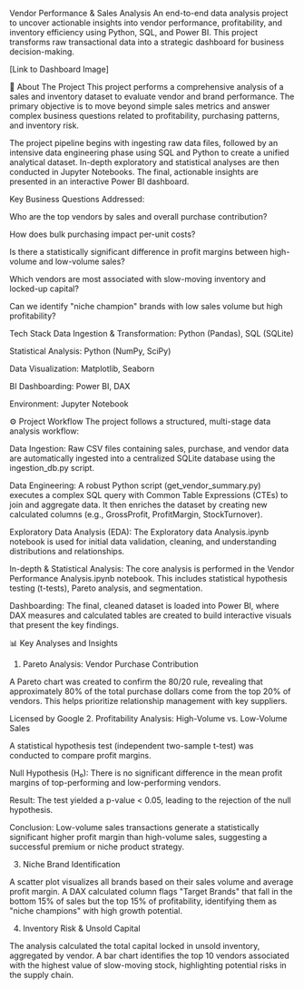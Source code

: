 Vendor Performance & Sales Analysis
An end-to-end data analysis project to uncover actionable insights into vendor performance, profitability, and inventory efficiency using Python, SQL, and Power BI. This project transforms raw transactional data into a strategic dashboard for business decision-making.

[Link to Dashboard Image]

📝 About The Project
This project performs a comprehensive analysis of a sales and inventory dataset to evaluate vendor and brand performance. The primary objective is to move beyond simple sales metrics and answer complex business questions related to profitability, purchasing patterns, and inventory risk.

The project pipeline begins with ingesting raw data files, followed by an intensive data engineering phase using SQL and Python to create a unified analytical dataset. In-depth exploratory and statistical analyses are then conducted in Jupyter Notebooks. The final, actionable insights are presented in an interactive Power BI dashboard.

 Key Business Questions Addressed:

Who are the top vendors by sales and overall purchase contribution?

How does bulk purchasing impact per-unit costs?

Is there a statistically significant difference in profit margins between high-volume and low-volume sales?

Which vendors are most associated with slow-moving inventory and locked-up capital?

Can we identify "niche champion" brands with low sales volume but high profitability?

 Tech Stack
Data Ingestion & Transformation: Python (Pandas), SQL (SQLite)

Statistical Analysis: Python (NumPy, SciPy)

Data Visualization: Matplotlib, Seaborn

BI Dashboarding: Power BI, DAX

Environment: Jupyter Notebook

⚙️ Project Workflow
The project follows a structured, multi-stage data analysis workflow:

Data Ingestion: Raw CSV files containing sales, purchase, and vendor data are automatically ingested into a centralized SQLite database using the ingestion_db.py script.

Data Engineering: A robust Python script (get_vendor_summary.py) executes a complex SQL query with Common Table Expressions (CTEs) to join and aggregate data. It then enriches the dataset by creating new calculated columns (e.g., GrossProfit, ProfitMargin, StockTurnover).

Exploratory Data Analysis (EDA): The Exploratory data Analysis.ipynb notebook is used for initial data validation, cleaning, and understanding distributions and relationships.

In-depth & Statistical Analysis: The core analysis is performed in the Vendor Performance Analysis.ipynb notebook. This includes statistical hypothesis testing (t-tests), Pareto analysis, and segmentation.

Dashboarding: The final, cleaned dataset is loaded into Power BI, where DAX measures and calculated tables are created to build interactive visuals that present the key findings.

📊 Key Analyses and Insights
1. Pareto Analysis: Vendor Purchase Contribution

A Pareto chart was created to confirm the 80/20 rule, revealing that approximately 80% of the total purchase dollars come from the top 20% of vendors. This helps prioritize relationship management with key suppliers.


Licensed by Google
2. Profitability Analysis: High-Volume vs. Low-Volume Sales

A statistical hypothesis test (independent two-sample t-test) was conducted to compare profit margins.

Null Hypothesis (H₀): There is no significant difference in the mean profit margins of top-performing and low-performing vendors.

Result: The test yielded a p-value < 0.05, leading to the rejection of the null hypothesis.

Conclusion: Low-volume sales transactions generate a statistically significant higher profit margin than high-volume sales, suggesting a successful premium or niche product strategy.

3. Niche Brand Identification

A scatter plot visualizes all brands based on their sales volume and average profit margin. A DAX calculated column flags "Target Brands" that fall in the bottom 15% of sales but the top 15% of profitability, identifying them as "niche champions" with high growth potential.

4. Inventory Risk & Unsold Capital

The analysis calculated the total capital locked in unsold inventory, aggregated by vendor. A bar chart identifies the top 10 vendors associated with the highest value of slow-moving stock, highlighting potential risks in the supply chain.


